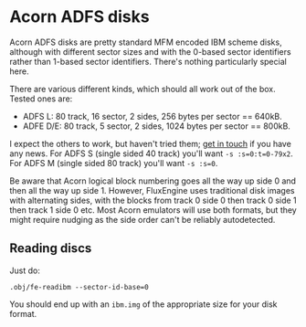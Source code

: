 Acorn ADFS disks
================

Acorn ADFS disks are pretty standard MFM encoded IBM scheme disks, although
with different sector sizes and with the 0-based sector identifiers rather
than 1-based sector identifiers. There's nothing particularly special here.

There are various different kinds, which should all work out of the box.
Tested ones are:

  - ADFS L: 80 track, 16 sector, 2 sides, 256 bytes per sector == 640kB.
  - ADFE D/E: 80 track, 5 sector, 2 sides, 1024 bytes per sector == 800kB.

I expect the others to work, but haven't tried them; [get in
touch](https://github.com/davidgiven/fluxengine/issues/new) if you have any
news. For ADFS S (single sided 40 track) you'll want `-s :s=0:t=0-79x2`. For
ADFS M (single sided 80 track) you'll want `-s :s=0`.

Be aware that Acorn logical block numbering goes all the way up side 0 and
then all the way up side 1. However, FluxEngine uses traditional disk images
with alternating sides, with the blocks from track 0 side 0 then track 0 side
1 then track 1 side 0 etc. Most Acorn emulators will use both formats, but
they might require nudging as the side order can't be reliably autodetected.

Reading discs
-------------

Just do:

```
.obj/fe-readibm --sector-id-base=0
```

You should end up with an `ibm.img` of the appropriate size for your disk
format.
